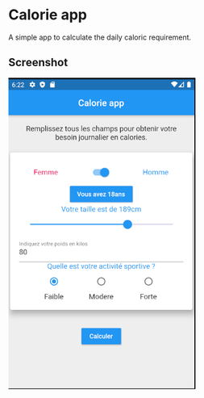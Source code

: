 # Calorie app
A simple app to calculate the daily caloric requirement.

## Screenshot
![App screenshot](screenshot.PNG)